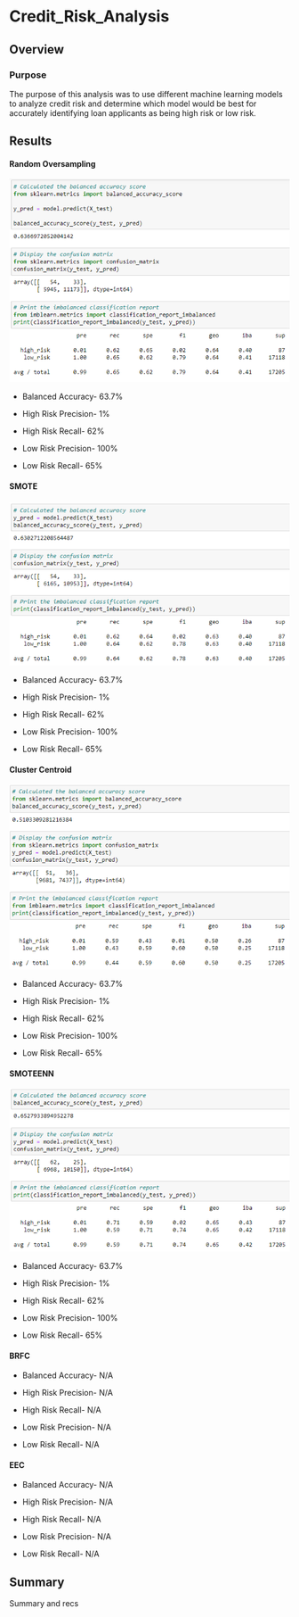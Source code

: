 # Credit_Risk_Analysis
## Overview
### Purpose
The purpose of this analysis was to use different machine learning models to analyze credit risk and determine which model would be best for accurately identifying loan applicants as being high risk or low risk.

## Results

#### Random Oversampling

![Oversampling](https://github.com/RBarbush84/Credit_Risk_Analysis/blob/main/Resources/Oversampling.png)

* Balanced Accuracy- 63.7%

* High Risk Precision- 1%

* High Risk Recall- 62%

* Low Risk Precision- 100%

* Low Risk Recall- 65%

#### SMOTE

![SMOTE](https://github.com/RBarbush84/Credit_Risk_Analysis/blob/main/Resources/SMOTE.png)

* Balanced Accuracy- 63.7%

* High Risk Precision- 1%

* High Risk Recall- 62%

* Low Risk Precision- 100%

* Low Risk Recall- 65%

#### Cluster Centroid

![Cluster_Centroid](https://github.com/RBarbush84/Credit_Risk_Analysis/blob/main/Resources/Undersampling.png)

* Balanced Accuracy- 63.7%

* High Risk Precision- 1%

* High Risk Recall- 62%

* Low Risk Precision- 100%

* Low Risk Recall- 65%

#### SMOTEENN

![SMOTEENN](https://github.com/RBarbush84/Credit_Risk_Analysis/blob/main/Resources/SMOTEENN.png)

* Balanced Accuracy- 63.7%

* High Risk Precision- 1%

* High Risk Recall- 62%

* Low Risk Precision- 100%

* Low Risk Recall- 65%

#### BRFC


* Balanced Accuracy- N/A

* High Risk Precision- N/A

* High Risk Recall- N/A

* Low Risk Precision- N/A

* Low Risk Recall- N/A

#### EEC


* Balanced Accuracy- N/A

* High Risk Precision- N/A

* High Risk Recall- N/A

* Low Risk Precision- N/A

* Low Risk Recall- N/A

## Summary

Summary and recs
